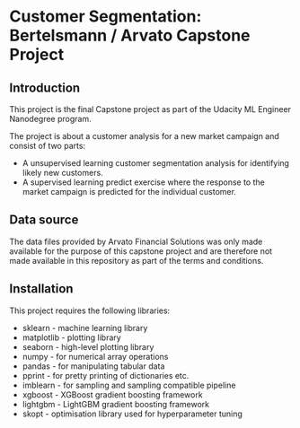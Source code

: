# Customer Segmentation: Bertelsmann / Arvato Capstone Project

## Introduction

This project is the final Capstone project as part of the Udacity ML Engineer Nanodegree program.

The project is about a customer analysis for a new market campaign and consist of two parts:

- A unsupervised learning customer segmentation analysis for identifying likely new customers.
- A supervised learning predict exercise where the response to the market campaign is predicted for the individual customer.

## Data source

The data files provided by Arvato Financial Solutions was only made available for the purpose of this capstone project and are therefore not made available in this repository as part of the terms and conditions.

## Installation

This project requires the following libraries:

- sklearn - machine learning library
- matplotlib - plotting library
- seaborn - high-level plotting library
- numpy - for numerical array operations
- pandas - for manipulating tabular data
- pprint - for pretty printing of dictionaries etc.
- imblearn - for sampling and sampling compatible pipeline
- xgboost - XGBoost gradient boosting framework
- lightgbm - LightGBM gradient boosting framework
- skopt - optimisation library used for hyperparameter tuning
